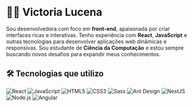 # 👩‍💻 Victoria Lucena

Sou desenvolvedora com foco em **front-end**, apaixonada por criar interfaces ricas e interativas. Tenho experiência com **React**, **JavaScript** e outras tecnologias para desenvolver aplicações web dinâmicas e responsivas. Sou estudante de **Ciência da Computação** e estou sempre buscando novos desafios para expandir meus conhecimentos.

## 🛠️ Tecnologias que utilizo

![React](https://img.shields.io/badge/-React-61DAFB?style=flat&logo=react&logoColor=black) ![JavaScript](https://img.shields.io/badge/-JavaScript-F7DF1E?style=flat&logo=javascript&logoColor=black) ![HTML5](https://img.shields.io/badge/-HTML5-E34F26?style=flat&logo=html5&logoColor=white) ![CSS3](https://img.shields.io/badge/-CSS3-1572B6?style=flat&logo=css3&logoColor=white) ![Sass](https://img.shields.io/badge/-Sass-CC6699?style=flat&logo=sass&logoColor=white) ![Ant Design](https://img.shields.io/badge/-Ant_Design-0170FE?style=flat&logo=antdesign&logoColor=white) ![NestJS](https://img.shields.io/badge/-NestJS-E0234E?style=flat&logo=nestjs&logoColor=white) ![Node.js](https://img.shields.io/badge/-Node.js-339933?style=flat&logo=node.js&logoColor=white) ![Angular](https://img.shields.io/badge/-Angular-DD0031?style=flat&logo=angular&logoColor=white)

